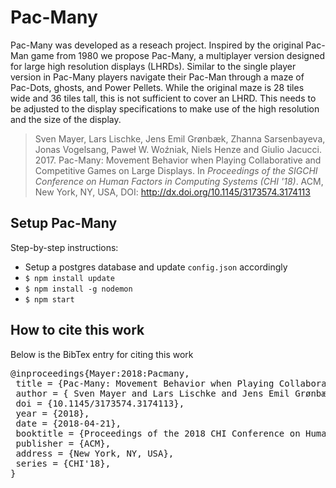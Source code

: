 # Pac-Many
Pac-Many was developed as a reseach project. Inspired by the original Pac-Man game from 1980 we propose Pac-Many, a multiplayer version designed for large high resolution displays (LHRDs). Similar to the single player version in Pac-Many players navigate their Pac-Man through a maze of Pac-Dots, ghosts, and Power Pellets. While the original maze is 28 tiles wide and 36 tiles tall, this is not sufficient to cover an LHRD. This needs to be adjusted to the display specifications to make use of the high resolution and the size of the display.
>  Sven Mayer, Lars Lischke, Jens Emil Grønbæk, Zhanna Sarsenbayeva, Jonas Vogelsang, Paweł W. Woźniak, Niels Henze and Giulio Jacucci. 2017. Pac-Many: Movement Behavior when Playing Collaborative and Competitive Games on Large Displays. In *Proceedings of the SIGCHI Conference on Human Factors in Computing Systems (CHI '18)*. ACM, New York, NY, USA, DOI: http://dx.doi.org/10.1145/3173574.3174113

## Setup Pac-Many
Step-by-step instructions:
* Setup a postgres database and update `config.json` accordingly
* `$ npm install update`
* `$ npm install -g nodemon`
* `$ npm start`

## How to cite this work

Below is the BibTex entry for citing this work

<pre>
@inproceedings{Mayer:2018:Pacmany,
 title = {Pac-Many: Movement Behavior when Playing Collaborative and Competitive Games on Large Displays},
 author = { Sven Mayer and Lars Lischke and Jens Emil Grønbæk and Zhanna Sarsenbayeva and Jonas Vogelsang and Paweł W. Woźniak and Niels Henze and Giulio Jacucci},
 doi = {10.1145/3173574.3174113},
 year = {2018},
 date = {2018-04-21},
 booktitle = {Proceedings of the 2018 CHI Conference on Human Factors in Computing Systems},
 publisher = {ACM},
 address = {New York, NY, USA},
 series = {CHI'18},
}
</pre>
